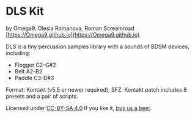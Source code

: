 # DLS Kit
by Omega9, Olesia Romanova, Roman Screamroad
[https://Omega9.github.io](https://Omega9.github.io)

DLS is a tiny percussion samples library with a sounds of BDSM devices, including:

- Flogger
C2-G#2
- Belt
A2-B2
- Paddle
C3-D#3

Format: Kontakt (v5.5 or newer required), SFZ.
Kontakt patch includes 8 presets and a pair of scripts.

Licensed under [CC-BY-SA 4.0](https://creativecommons.org/licenses/by-sa/4.0/)
If you like it, [buy us a beer](https://omega9.github.io/donation/).